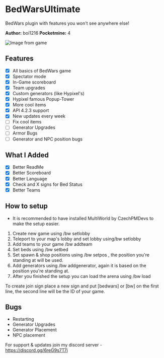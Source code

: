 # BedWarsUltimate
BedWars plugin with features you won't see anywhere else!

**Author:** boi1216
**Pocketmine:** 4

![Image from game](https://i.imgur.com/X9zSs1u.png)</br>

## Features
- [X] All basics of BedWars game
- [X] Spectator mode
- [X] In-Game scoreboard
- [X] Team upgrades 
- [X] Custom generators (like Hypixel's)
- [X] Hypixel famous Popup-Tower
- [X] More cool items
- [X] API 4.2.3 support
- [X] New updates every week
- [ ] Fix cool items
- [ ] Generator Upgrades
- [ ] Armor Bugs
- [ ] Generator and NPC position bugs

## What I Added

- [X] Better ReadMe
- [X] Better Scoreboard
- [X] Better Language
- [X] Check and X signs for Bed Status
- [X] Better Teams

## How to setup
- It is recommended to have installed MultiWorld by CzechPMDevs to make the setup easier.

1. Create new game using /bw setlobby
2. Teleport to your map's lobby and set lobby using/bw setlobby
3. Add teams to your game /bw addteam
4. Set beds using /bw setbed
5. Set spawn & shop positions using /bw setpos , the position you're standing at will be used.
6. Add generators using /bw addgenerator, again it is based on the position you're standing at.
7. After you finished the setup you can load the arena using /bw load

To create join sign place a new sign and put [bedwars] or [bw] on the first line, the second line will be the ID of your game.

## Bugs

- Restarting
- Generator Upgrades
- Generator Placement
- NPC placement

For support & updates join my discord server - https://discord.gg/6reG9s7T7j

